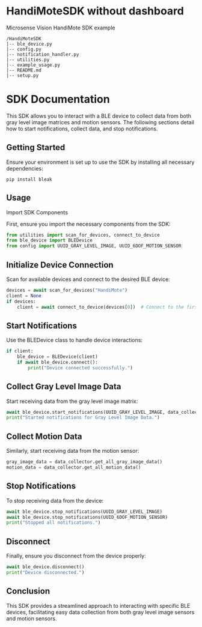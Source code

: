 
# HandiMoteSDK without dashboard
Microsense Vision HandiMote SDK example

```
/HandiMoteSDK
|-- ble_device.py
|-- config.py
|-- notification_handler.py
|-- utilities.py
|-- example_usage.py
|-- README.md
|-- setup.py

```

# SDK Documentation

This SDK allows you to interact with a BLE device to collect data from both gray level image matrices and motion sensors. The following sections detail how to start notifications, collect data, and stop notifications.

## Getting Started

Ensure your environment is set up to use the SDK by installing all necessary dependencies:


`pip install bleak`


## Usage
Import SDK Components

First, ensure you import the necessary components from the SDK:

``` python
from utilities import scan_for_devices, connect_to_device
from ble_device import BLEDevice
from config import UUID_GRAY_LEVEL_IMAGE, UUID_6DOF_MOTION_SENSOR
```

## Initialize Device Connection
Scan for available devices and connect to the desired BLE device:

``` python
devices = await scan_for_devices("HandiMote")
client = None
if devices:
    client = await connect_to_device(devices[0])  # Connect to the first device found
```

## Start Notifications
Use the BLEDevice class to handle device interactions:

``` python
if client:
    ble_device = BLEDevice(client)
    if await ble_device.connect():
        print("Device connected successfully.")
```

## Collect Gray Level Image Data
Start receiving data from the gray level image matrix:

``` python
await ble_device.start_notifications(UUID_GRAY_LEVEL_IMAGE, data_collector.handle_gray_level_image_data)
print("Started notifications for Gray Level Image Data.")
```
## Collect Motion Data
Similarly, start receiving data from the motion sensor:

``` python
gray_image_data = data_collector.get_all_gray_image_data()
motion_data = data_collector.get_all_motion_data()
```

## Stop Notifications
To stop receiving data from the device:

``` python
await ble_device.stop_notifications(UUID_GRAY_LEVEL_IMAGE)
await ble_device.stop_notifications(UUID_6DOF_MOTION_SENSOR)
print("Stopped all notifications.")
```

## Disconnect
Finally, ensure you disconnect from the device properly:

``` python
await ble_device.disconnect()
print("Device disconnected.")
```
## Conclusion
This SDK provides a streamlined approach to interacting with specific BLE devices, facilitating easy data collection from both gray level image sensors and motion sensors.


